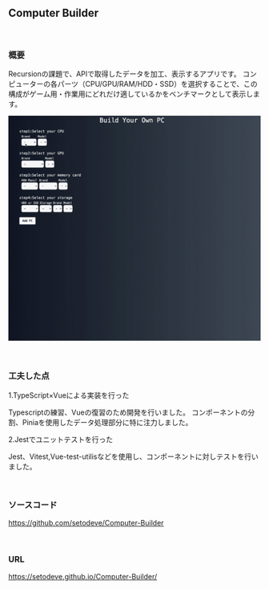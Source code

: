 ## **Computer Builder**

<br>

### **概要**
Recursionの課題で、APIで取得したデータを加工、表示するアプリです。
コンピューターの各パーツ（CPU/GPU/RAM/HDD・SSD）を選択することで、この構成がゲーム用・作業用にどれだけ適しているかをベンチマークとして表示します。

![Alt Text]('/../src/assets/app.gif)

<br>

### **工夫した点**
1.TypeScript×Vueによる実装を行った

Typescriptの練習、Vueの復習のため開発を行いました。
コンポーネントの分割、Piniaを使用したデータ処理部分に特に注力しました。

2.Jestでユニットテストを行った

Jest、Vitest,Vue-test-utilisなどを使用し、コンポーネントに対しテストを行いました。


<br>


### **ソースコード**
https://github.com/setodeve/Computer-Builder

<br>

### **URL**
https://setodeve.github.io/Computer-Builder/

